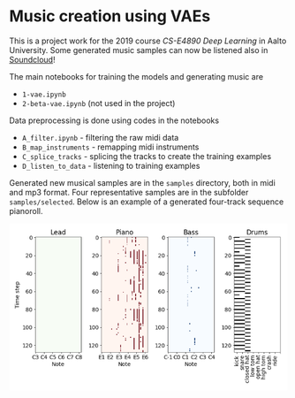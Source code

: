 # Music creation using VAEs
This is a project work for the 2019 course *CS-E4890 Deep Learning* in Aalto University. Some generated music samples can now be listened also in [Soundcloud](https://soundcloud.com/user-297260498/sets/vae-music)!

The main notebooks for training the models and generating music are
* `1-vae.ipynb` 
* `2-beta-vae.ipynb` (not used in the project)

Data preprocessing is done using codes in the notebooks
* `A_filter.ipynb` - filtering the raw midi data
* `B_map_instruments` - remapping midi instruments
* `C_splice_tracks` - splicing the tracks to create the training examples
* `D_listen_to_data` - listening to training examples

Generated new musical samples are in the `samples` directory, both in midi and mp3 format. Four representative samples are in the subfolder `samples/selected`. Below is an example of a generated four-track sequence pianoroll. 

![example](samples/lin16/img/random_011.png)
